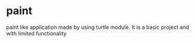 # paint
paint like application made by using turtle module. 
It is a basic project and with limited functionality 
